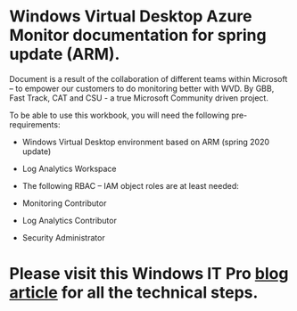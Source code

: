 # Windows Virtual Desktop Azure Monitor documentation for spring update (ARM).

Document is a result of the collaboration of different teams within Microsoft – to empower our customers to do monitoring better with WVD. 
By GBB, Fast Track, CAT and CSU - a true Microsoft Community driven project. 

To be able to use this workbook, you will need the following pre-requirements:

-	Windows Virtual Desktop environment based on ARM (spring 2020 update)
-	Log Analytics Workspace
-	The following RBAC – IAM object roles are at least needed:

-	Monitoring Contributor
-	Log Analytics Contributor
-	Security Administrator 

# Please visit this Windows IT Pro [blog article](https://techcommunity.microsoft.com/t5/windows-it-pro-blog/bg-p/Windows10Blog) for all the technical steps. 
